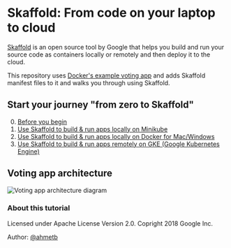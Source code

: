 # Skaffold: From code on your laptop to cloud

[Skaffold](https://github.com/GoogleContainerTools/skaffold) is an open source
tool by Google that helps you build and run your source code as containers
locally or remotely and then deploy it to the cloud.

This repository uses [Docker's example voting app][voting] and adds Skaffold
manifest files to it and walks you through using Skaffold.


## Start your journey "from zero to Skaffold"

0. [Before you begin](00-before-you-begin/README.md)
1. [Use Skaffold to build & run apps locally on
    Minikube](10-local-build-run-with-minikube/README.md)
1. [Use Skaffold to build & run apps locally on
    Docker for Mac/Windows](20-local-build-run-with-docker-desktop/README.md)
1. [Use Skaffold to build & run apps remotely
    on GKE (Google Kubernetes Engine)](30-remote-build-to-gke/README.md)

## Voting app architecture

![Voting app architecture
diagram](voting-app/architecture.png)

[voting]: https://github.com/dockersamples/example-voting-app


### About this tutorial

Licensed under Apache License Version 2.0. Copright 2018 Google Inc.

Author: [@ahmetb](https://twitter.com/ahmetb/)
